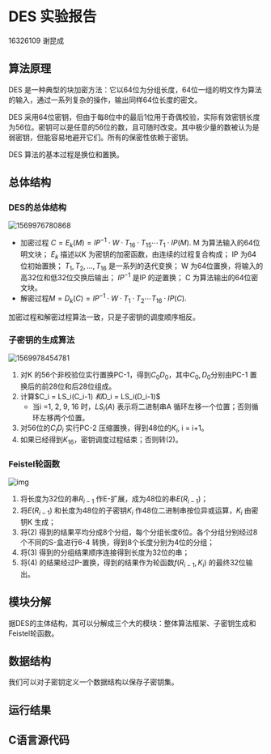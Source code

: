 # DES 实验报告

16326109 谢昆成

## 算法原理

DES 是一种典型的块加密方法：它以64位为分组长度，64位一组的明文作为算法的输入，通过一系列复杂的操作，输出同样64位长度的密文。

DES 采用64位密钥，但由于每8位中的最后1位用于奇偶校验，实际有效密钥长度为56位。密钥可以是任意的56位的数，且可随时改变。其中极少量的数被认为是弱密钥，但能容易地避开它们。所有的保密性依赖于密钥。

DES 算法的基本过程是换位和置换。

## 总体结构

### DES的总体结构

![1569976780868](C:\Users\xiekch\AppData\Roaming\Typora\typora-user-images\1569976780868.png)

- 加密过程 $C = E_k(M) = IP^{-1} · W · T_{16} · T_{15} \cdots T_1 · IP(M)$.
  M 为算法输入的64位明文块；
  $E_k$ 描述以K 为密钥的加密函数，由连续的过程复合构成；
  IP 为64位初始置换；
  $T_1, T_2 , …, T_{16}$ 是一系列的迭代变换；
  W 为64位置换，将输入的高32位和低32位交换后输出；
  $IP^{-1}$ 是IP 的逆置换；
  C 为算法输出的64位密文块。
- 解密过程$M = D_k(C) = IP^{-1} · W · T_1 · T_2 \cdots T_{16} · IP (C)$.

加密过程和解密过程算法一致，只是子密钥的调度顺序相反。

### 子密钥的生成算法

![1569978454781](C:\Users\xiekch\AppData\Roaming\Typora\typora-user-images\1569978454781.png)

1. 对K 的56个非校验位实行置换PC-1，得到$C_0D_0$，其中$C_0 ,D_0$分别由PC-1 置换后的前28位和后28位组成。
2. 计算$C_i = LS_i(C_i-1) $和$D_i = LS_i(D_i-1)$
   - 当i =1, 2, 9, 16 时，$LS_i (A)$ 表示将二进制串A 循环左移一个位置；否则循环左移两个位置。
3. 对56位的$C_iD_i$ 实行PC-2 压缩置换，得到48位的$K_i$, i = i+1。
4. 如果已经得到$K_{16}$，密钥调度过程结束；否则转(2)。

### Feistel轮函数

![img](https://gss3.bdstatic.com/-Po3dSag_xI4khGkpoWK1HF6hhy/baike/c0%3Dbaike92%2C5%2C5%2C92%2C30/sign=5a42444fb21bb0519b29bb7a5713b1d1/5882b2b7d0a20cf4c298b6b277094b36acaf9957.jpg)

1. 将长度为32位的串$R_{i-1}$ 作E-扩展，成为48位的串$E(R_{i-1})$；
2. 将$E(R_{i-1})$ 和长度为48位的子密钥$K_i$ 作48位二进制串按位异或运算，$K_i$ 由密钥K 生成；
3. 将(2) 得到的结果平均分成8个分组，每个分组长度6位。各个分组分别经过8个不同的S-盒进行6-4 转换，得到8个长度分别为4位的分组；
4. 将(3) 得到的分组结果顺序连接得到长度为32位的串；
5. 将(4) 的结果经过P-置换，得到的结果作为轮函数$f(R_{i-1}, K_i)$ 的最终32位输出。



## 模块分解

据DES的主体结构，其可以分解成三个大的模块：整体算法框架、子密钥生成和Feistel轮函数。



## 数据结构

我们可以对子密钥定义一个数据结构以保存子密钥集。



## 运行结果



## C语言源代码

